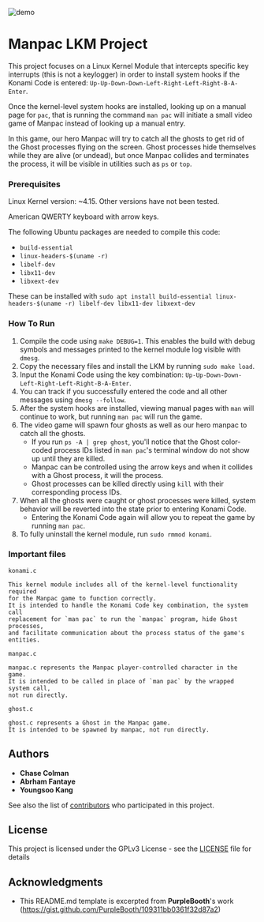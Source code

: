![demo](https://user-images.githubusercontent.com/5411/49317121-37648480-f4c1-11e8-9868-0bb42b4f0f6e.gif)

# Manpac LKM Project

This project focuses on a Linux Kernel Module that intercepts specific key interrupts (this is not a keylogger) in order to install system hooks if the Konami Code is entered: `Up-Up-Down-Down-Left-Right-Left-Right-B-A-Enter`.

Once the kernel-level system hooks are installed, looking up on a manual page for `pac`, that is running the command `man pac` will initiate a small video game of Manpac instead of looking up a manual entry.

In this game, our hero Manpac will try to catch all the ghosts to get rid of the Ghost processes flying on the screen. Ghost processes hide themselves while they are alive (or undead), but once Manpac collides and terminates the process, it will be visible in utilities such as `ps` or `top`.

### Prerequisites

Linux Kernel version: ~4.15. 
Other versions have not been tested.

American QWERTY keyboard with arrow keys.

The following Ubuntu packages are needed to compile this code:
* `build-essential`
* `linux-headers-$(uname -r)`
* `libelf-dev`
* `libx11-dev`
* `libxext-dev`

These can be installed with `sudo apt install build-essential linux-headers-$(uname -r) libelf-dev libx11-dev libxext-dev`

### How To Run

1. Compile the code using `make DEBUG=1`. This enables the build with debug symbols and messages printed to the kernel module log visible with `dmesg`.
2. Copy the necessary files and install the LKM by running `sudo make load`.
3. Input the Konami Code using the key combination: `Up-Up-Down-Down-Left-Right-Left-Right-B-A-Enter`.
4. You can track if you successfully entered the code and all other messages using `dmesg --follow`.
5. After the system hooks are installed, viewing manual pages with `man` will continue to work, but running `man pac` will run the game.
6. The video game will spawn four ghosts as well as our hero manpac to catch all the ghosts.
    * If you run `ps -A | grep ghost`, you'll notice that the Ghost color-coded process IDs listed in `man pac`'s terminal window do not show up until they are killed.
    * Manpac can be controlled using the arrow keys and when it collides with a Ghost process, it will the process.
    * Ghost processes can be killed directly using `kill` with their corresponding process IDs.
7. When all the ghosts were caught or ghost processes were killed, system behavior will be reverted into the state prior to entering Konami Code.
    * Entering the Konami Code again will allow you to repeat the game by running `man pac`.
8. To fully uninstall the kernel module, run `sudo rmmod konami`.

### Important files

`konami.c`

    This kernel module includes all of the kernel-level functionality required
    for the Manpac game to function correctly.  
    It is intended to handle the Konami Code key combination, the system call
    replacement for `man pac` to run the `manpac` program, hide Ghost processes,
    and facilitate communication about the process status of the game's entities.

`manpac.c`

    manpac.c represents the Manpac player-controlled character in the game.  
    It is intended to be called in place of `man pac` by the wrapped system call,
    not run directly.

`ghost.c`

    ghost.c represents a Ghost in the Manpac game.  
    It is intended to be spawned by manpac, not run directly.

## Authors

* **Chase Colman**
* **Abrham Fantaye**
* **Youngsoo Kang**

See also the list of [contributors](https://github.com/fantaye-1/man_pac/contributors) who participated in this project.

## License

This project is licensed under the GPLv3 License - see the [LICENSE](LICENSE) file for details

## Acknowledgments

* This README.md template is excerpted from **PurpleBooth**'s work (https://gist.github.com/PurpleBooth/109311bb0361f32d87a2)
